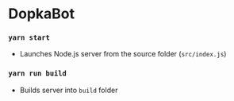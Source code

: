 # DopkaBot

### `yarn start`

- Launches Node.js server from the source folder (`src/index.js`)

### `yarn run build`

- Builds server into `build` folder
